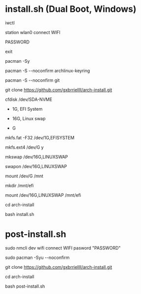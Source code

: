 # install.sh (Dual Boot, Windows)

iwctl

station wlan0 connect WIFI

PASSWORD

exit

pacman -Sy

pacman -S --noconfirm archlinux-keyring 

pacman -S --noconfirm git

git clone https://github.com/gxbrriellll/arch-install.git

cfdisk /dev/SDA-NVME

* 1G, EFI System

* 16G, Linux swap

* G

mkfs.fat -F32 /dev/1G,EFISYSTEM

mkfs.ext4 /dev/G
y

mkswap /dev/16G,LINUXSWAP

swapon /dev/16G,LINUXSWAP

mount /dev/G /mnt

mkdir /mnt/efi

mount /dev/16G,LINUXSWAP /mnt/efi

cd arch-install

bash install.sh

# post-install.sh

sudo nmcli dev wifi connect WIFI pasword "PASSWORD"

sudo pacman -Syu --noconfirm

git clone https://github.com/gxbrriellll/arch-install.git

cd arch-install

bash post-install.sh
